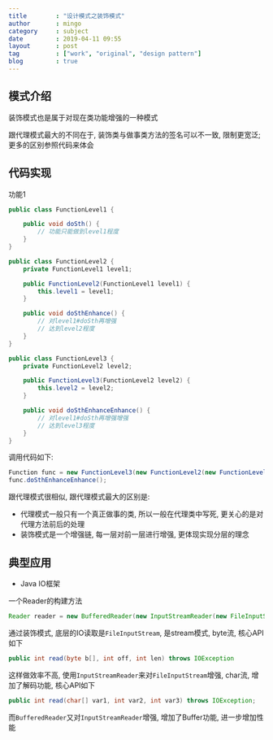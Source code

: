 ```yaml
---
title        : "设计模式之装饰模式"
author       : mingo
category     : subject
date         : 2019-04-11 09:55
layout       : post
tag          : ["work", "original", "design pattern"]
blog         : true
---
```


## 模式介绍

装饰模式也是属于对现在类功能增强的一种模式

跟代理模式最大的不同在于, 装饰类与做事类方法的签名可以不一致, 限制更宽泛; 更多的区别参照代码来体会

## 代码实现

功能1

```java
public class FunctionLevel1 {

    public void doSth() {
        // 功能只能做到level1程度
    }
}
```

```java
public class FunctionLevel2 {
    private FunctionLevel1 level1;

    public FunctionLevel2(FunctionLevel1 level1) {
        this.level1 = level1;
    }

    public void doSthEnhance() {
        // 对level1#doSth再增强
        // 达到level2程度
    }
}
```

```java
public class FunctionLevel3 {
    private FunctionLevel2 level2;

    public FunctionLevel3(FunctionLevel2 level2) {
        this.level2 = level2;
    }

    public void doSthEnhanceEnhance() {
        // 对level1#doSth再增强增强
        // 达到level3程度
    }
}
```

调用代码如下:

```java
Function func = new FunctionLevel3(new FunctionLevel2(new FunctionLevel1()));
func.doSthEnhanceEnhance();
```

跟代理模式很相似, 跟代理模式最大的区别是:

- 代理模式一般只有一个真正做事的类, 所以一般在代理类中写死, 更关心的是对代理方法前后的处理
- 装饰模式是一个增强链, 每一层对前一层进行增强, 更体现实现分层的理念

## 典型应用

- Java IO框架

一个Reader的构建方法

```java
Reader reader = new BufferedReader(new InputStreamReader(new FileInputStream(new File("/tmp/aa.txt"))));
```

通过装饰模式, 底层的IO读取是`FileInputStream`, 是stream模式, byte流, 核心API如下

```java
public int read(byte b[], int off, int len) throws IOException
```

这样做效率不高, 使用`InputStreamReader`来对`FileInputStream`增强, char流, 增加了解码功能, 核心API如下

```java
public int read(char[] var1, int var2, int var3) throws IOException;
```

而`BufferedReader`又对`InputStreamReader`增强, 增加了Buffer功能, 进一步增加性能
